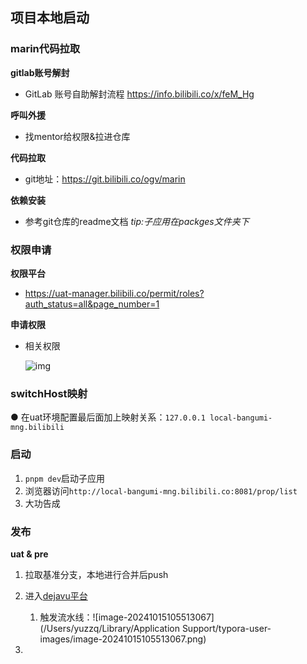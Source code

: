 ## 项目本地启动

### marin代码拉取

**gitlab账号解封**

- GitLab 账号自助解封流程 https://info.bilibili.co/x/feM_Hg

**呼叫外援**

- 找mentor给权限&拉进仓库

**代码拉取**

- git地址：https://git.bilibili.co/ogv/marin

**依赖安装**

- 参考git仓库的readme文档
  *tip:子应用在packges文件夹下*

### 权限申请

**权限平台**

- https://uat-manager.bilibili.co/permit/roles?auth_status=all&page_number=1

**申请权限**

- 相关权限

  ![img](https://p.ipic.vip/txjsuk.png)

### switchHost映射

● 在uat环境配置最后面加上映射关系：`127.0.0.1 local-bangumi-mng.bilibili`

### 启动

1. `pnpm dev`启动子应用
2. 浏览器访问`http://local-bangumi-mng.bilibili.co:8081/prop/list`
3. 大功告成

### 发布

**uat & pre**

1. 拉取基准分支，本地进行合并后push
2. 进入[dejavu平台](https://dejavu.bilibili.co/application/builds/320?current=1&pageSize=10)
   1. 触发流水线：![image-20241015105513067](/Users/yuzzq/Library/Application Support/typora-user-images/image-20241015105513067.png)



2. 



